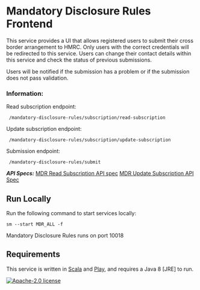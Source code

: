 # Mandatory Disclosure Rules Frontend

This service provides a UI that allows registered users to submit their cross border arrangement to HMRC. Only users with the correct credentials will be redirected to this service. Users can change their contact details within this service and check the status of previous submissions.

Users will be notified if the submission has a problem or if the submission does not pass validation. 

### Information:
Read subscription endpoint: 

     /mandatory-disclosure-rules/subscription/read-subscription
Update subscription endpoint: 

     /mandatory-disclosure-rules/subscription/update-subscription
     
Submission endpoint: 

     /mandatory-disclosure-rules/submit

***API Specs:***
[MDR Read Subscription API spec](https://confluence.tools.tax.service.gov.uk/display/DAC6/MDR+Specs?preview=/388662598/434373869/AEOI-DCT70d-1.2-EISAPISpecification-MDRSubscriptionDisplay.pdf)
[MDR Update Subscription API Spec](https://confluence.tools.tax.service.gov.uk/display/DAC6/MDR+Specs?preview=/388662598/434373871/AEOI-DCT70e-1.2-EISAPISpecification-MDRSubscriptionAmend.pdf)



## Run Locally

Run the following command to start services locally:

    sm --start MDR_ALL -f

Mandatory Disclosure Rules runs on port 10018

## Requirements

This service is written in [Scala](http://www.scala-lang.org/) and [Play](http://playframework.com/), and requires a Java 8 [JRE] to run.

[![Apache-2.0 license](http://img.shields.io/badge/license-Apache-brightgreen.svg)](http://www.apache.org/licenses/LICENSE-2.0.html)

